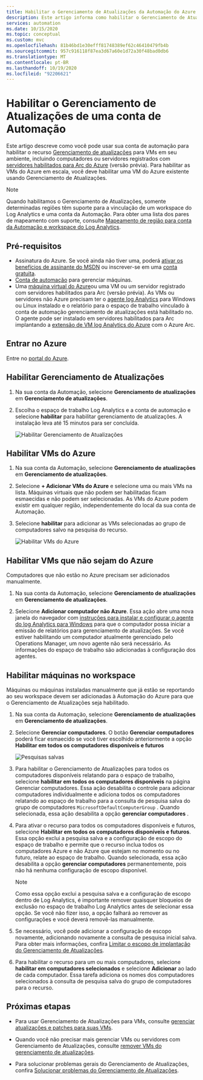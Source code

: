 ```yaml
---
title: Habilitar o Gerenciamento de Atualizações da Automação do Azure a partir da conta de Automação
description: Este artigo informa como habilitar o Gerenciamento de Atualizações a partir de uma conta de Automação.
services: automation
ms.date: 10/15/2020
ms.topic: conceptual
ms.custom: mvc
ms.openlocfilehash: 81b46bd1e30efff81748389ef62c46410479fb4b
ms.sourcegitcommit: 957c916118f87ea3d67a60e1d72a30f48bad0db6
ms.translationtype: MT
ms.contentlocale: pt-BR
ms.lasthandoff: 10/19/2020
ms.locfileid: "92206621"
---
```

# <a name="enable-update-management-from-an-automation-account"></a>Habilitar o Gerenciamento de Atualizações de uma conta de Automação

Este artigo descreve como você pode usar sua conta de automação para habilitar o recurso [Gerenciamento de atualizações](update-mgmt-overview.md) para VMs em seu ambiente, incluindo computadores ou servidores registrados com [servidores habilitados para Arc do Azure](../../azure-arc/servers/overview.md) (versão prévia). Para habilitar as VMs do Azure em escala, você deve habilitar uma VM do Azure existente usando Gerenciamento de Atualizações.

> [!NOTE]
> Quando habilitamos o Gerenciamento de Atualizações, somente determinadas regiões têm suporte para a vinculação de um workspace do Log Analytics e uma conta da Automação. Para obter uma lista dos pares de mapeamento com suporte, consulte [Mapeamento de região para conta da Automação e workspace do Log Analytics](../how-to/region-mappings.md).

## <a name="prerequisites"></a>Pré-requisitos

* Assinatura do Azure. Se você ainda não tiver uma, poderá [ativar os benefícios de assinante do MSDN](https://azure.microsoft.com/pricing/member-offers/msdn-benefits-details/) ou inscrever-se em uma [conta gratuita](https://azure.microsoft.com/free/?WT.mc_id=A261C142F).
* [Conta de automação](../index.yml) para gerenciar máquinas.
* Uma [máquina virtual do Azure](../../virtual-machines/windows/quick-create-portal.md)ou uma VM ou um servidor registrado com servidores habilitados para Arc (versão prévia). As VMs ou servidores não Azure precisam ter o [agente log Analytics](../../azure-monitor/platform/log-analytics-agent.md) para Windows ou Linux instalado e o relatório para o espaço de trabalho vinculado à conta de automação gerenciamento de atualizações está habilitado no. O agente pode ser instalado em servidores habilitados para Arc implantando a [extensão de VM log Analytics do Azure](../../azure-arc/servers/manage-vm-extensions.md) com o Azure Arc.

## <a name="sign-in-to-azure"></a>Entrar no Azure

Entre no [portal do Azure](https://portal.azure.com).

## <a name="enable-update-management"></a>Habilitar Gerenciamento de Atualizações

1. Na sua conta da Automação, selecione **Gerenciamento de atualizações** em **Gerenciamento de atualizações**.

2. Escolha o espaço de trabalho Log Analytics e a conta de automação e selecione **habilitar** para habilitar gerenciamento de atualizações. A instalação leva até 15 minutos para ser concluída.

    ![Habilitar Gerenciamento de Atualizações](media/update-mgmt-enable-automation-account/onboardsolutions2.png)

## <a name="enable-azure-vms"></a>Habilitar VMs do Azure

1. Na sua conta da Automação, selecione **Gerenciamento de atualizações** em **Gerenciamento de atualizações**.

2. Selecione **+ Adicionar VMs do Azure** e selecione uma ou mais VMs na lista. Máquinas virtuais que não podem ser habilitadas ficam esmaecidas e não podem ser selecionadas. As VMs do Azure podem existir em qualquer região, independentemente do local da sua conta de Automação.

3. Selecione **habilitar** para adicionar as VMs selecionadas ao grupo de computadores salvo na pesquisa do recurso.

    ![Habilitar VMs do Azure](media/update-mgmt-enable-automation-account/enable-azure-vms.png)

## <a name="enable-non-azure-vms"></a>Habilitar VMs que não sejam do Azure

Computadores que não estão no Azure precisam ser adicionados manualmente.

1. Na sua conta da Automação, selecione **Gerenciamento de atualizações** em **Gerenciamento de atualizações**.

2. Selecione **Adicionar computador não Azure**. Essa ação abre uma nova janela do navegador com [instruções para instalar e configurar o agente do log Analytics para Windows](../../azure-monitor/platform/log-analytics-agent.md) para que o computador possa iniciar a emissão de relatórios para gerenciamento de atualizações. Se você estiver habilitando um computador atualmente gerenciado pelo Operations Manager, um novo agente não será necessário. As informações do espaço de trabalho são adicionadas à configuração dos agentes.

## <a name="enable-machines-in-the-workspace"></a>Habilitar máquinas no workspace

Máquinas ou máquinas instaladas manualmente que já estão se reportando ao seu workspace devem ser adicionadas à Automação do Azure para que o Gerenciamento de Atualizações seja habilitado.

1. Na sua conta da Automação, selecione **Gerenciamento de atualizações** em **Gerenciamento de atualizações**.

2. Selecione **Gerenciar computadores**. O botão **Gerenciar computadores** poderá ficar esmaecido se você tiver escolhido anteriormente a opção **Habilitar em todos os computadores disponíveis e futuros**

    ![Pesquisas salvas](media/update-mgmt-enable-automation-account/managemachines.png)

3. Para habilitar o Gerenciamento de Atualizações para todos os computadores disponíveis relatando para o espaço de trabalho, selecione **habilitar em todos os computadores disponíveis** na página Gerenciar computadores. Essa ação desabilita o controle para adicionar computadores individualmente e adiciona todos os computadores relatando ao espaço de trabalho para a consulta de pesquisa salva do grupo de computadores `MicrosoftDefaultComputerGroup` . Quando selecionada, essa ação desabilita a opção **gerenciar computadores** .

4. Para ativar o recurso para todos os computadores disponíveis e futuros, selecione **Habilitar em todos os computadores disponíveis e futuros**. Essa opção exclui a pesquisa salva e a configuração de escopo do espaço de trabalho e permite que o recurso inclua todos os computadores Azure e não Azure que estejam no momento ou no futuro, relate ao espaço de trabalho. Quando selecionada, essa ação desabilita a opção **gerenciar computadores** permanentemente, pois não há nenhuma configuração de escopo disponível.

    > [!NOTE]
    > Como essa opção exclui a pesquisa salva e a configuração de escopo dentro de Log Analytics, é importante remover quaisquer bloqueios de exclusão no espaço de trabalho Log Analytics antes de selecionar essa opção. Se você não fizer isso, a opção falhará ao remover as configurações e você deverá removê-las manualmente.

5. Se necessário, você pode adicionar a configuração de escopo novamente, adicionando novamente a consulta de pesquisa inicial salva. Para obter mais informações, confira [Limitar o escopo de implantação do Gerenciamento de Atualizações](update-mgmt-scope-configuration.md).

6. Para habilitar o recurso para um ou mais computadores, selecione **habilitar em computadores selecionados** e selecione **Adicionar** ao lado de cada computador. Essa tarefa adiciona os nomes dos computadores selecionados à consulta de pesquisa salva do grupo de computadores para o recurso.

## <a name="next-steps"></a>Próximas etapas

* Para usar Gerenciamento de Atualizações para VMs, consulte [gerenciar atualizações e patches para suas VMs](update-mgmt-manage-updates-for-vm.md).

* Quando você não precisar mais gerenciar VMs ou servidores com Gerenciamento de Atualizações, consulte [remover VMs do gerenciamento de atualizações](update-mgmt-remove-vms.md).

* Para solucionar problemas gerais do Gerenciamento de Atualizações, confira [Solucionar problemas do Gerenciamento de Atualizações](../troubleshoot/update-management.md).

